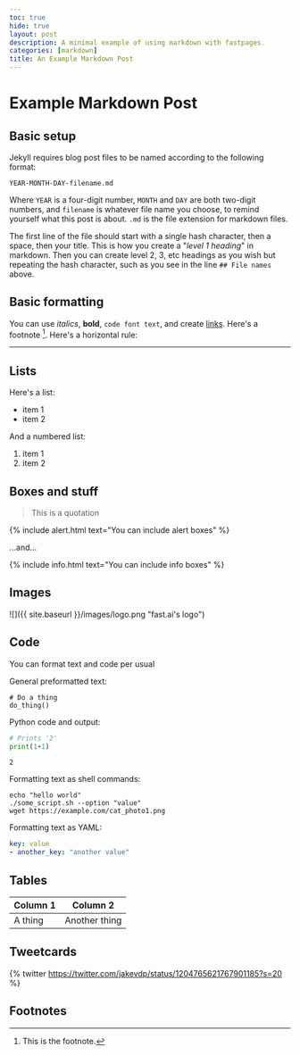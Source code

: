 ```yaml
---
toc: true
hide: true
layout: post
description: A minimal example of using markdown with fastpages.
categories: [markdown]
title: An Example Markdown Post
---
```

# Example Markdown Post

## Basic setup

Jekyll requires blog post files to be named according to the following format:

`YEAR-MONTH-DAY-filename.md`

Where `YEAR` is a four-digit number, `MONTH` and `DAY` are both two-digit numbers, and `filename` is whatever file name you choose, to remind yourself what this post is about. `.md` is the file extension for markdown files.

The first line of the file should start with a single hash character, then a space, then your title. This is how you create a "*level 1 heading*" in markdown. Then you can create level 2, 3, etc headings as you wish but repeating the hash character, such as you see in the line `## File names` above.

## Basic formatting

You can use *italics*, **bold**, `code font text`, and create [links](https://www.markdownguide.org/cheat-sheet/). Here's a footnote [^1]. Here's a horizontal rule:

---

## Lists

Here's a list:

- item 1
- item 2

And a numbered list:

1. item 1
1. item 2

## Boxes and stuff

> This is a quotation

{% include alert.html text="You can include alert boxes" %}

...and...

{% include info.html text="You can include info boxes" %}

## Images

![]({{ site.baseurl }}/images/logo.png "fast.ai's logo")

## Code

You can format text and code per usual

General preformatted text:

    # Do a thing
    do_thing()

Python code and output:

```python
# Prints '2'
print(1+1)
```

    2

Formatting text as shell commands:

```shell
echo "hello world"
./some_script.sh --option "value"
wget https://example.com/cat_photo1.png
```

Formatting text as YAML:

```yaml
key: value
- another_key: "another value"
```


## Tables

| Column 1 | Column 2 |
|-|-|
| A thing | Another thing |


## Tweetcards

{% twitter https://twitter.com/jakevdp/status/1204765621767901185?s=20 %}


## Footnotes



[^1]: This is the footnote.
